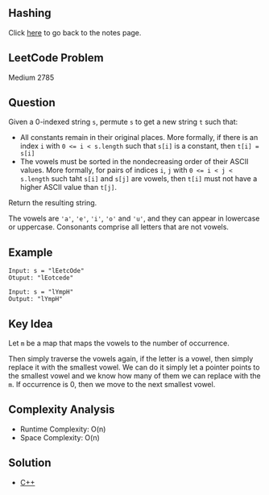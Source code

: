 ## Hashing
Click [here](../notes.md) to go back to the notes page.

## LeetCode Problem
Medium 2785

## Question
Given a 0-indexed string `s`, permute `s` to get a new string `t` such that:
- All constants remain in their original places. More formally, if there is an index `i` with `0 <= i < s.length` such that `s[i]` is a constant, then `t[i] = s[i]`
- The vowels must be sorted in the nondecreasing order of their ASCII values. More formally, for pairs of indices `i`, `j` with `0 <= i < j < s.length` such taht `s[i]` and `s[j]` are vowels, then `t[i]` must not have a higher ASCII value than `t[j]`.

Return the resulting string.

The vowels are `'a'`, `'e'`, `'i'`, `'o'` and `'u'`, and they can appear in lowercase or uppercase. Consonants comprise all letters that are not vowels.

## Example
```
Input: s = "lEetcOde"
Otuput: "lEotcede"

Input: s = "lYmpH"
Output: "lYmpH"
```

## Key Idea
Let `m` be a map that maps the vowels to the number of occurrence.

Then simply traverse the vowels again, if the letter is a vowel, then simply replace it with the smallest vowel. We can do it simply let a pointer points to the smallest vowel and we know how many of them we can replace with the `m`. If occurrence is 0, then we move to the next smallest vowel.

## Complexity Analysis
- Runtime Complexity: O(n)
- Space Complexity: O(n)

## Solution
- [C++](solution.cpp)